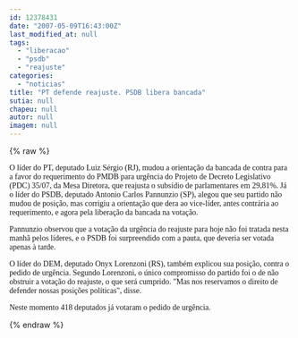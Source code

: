 ```yaml
---
id: 12378431
date: "2007-05-09T16:43:00Z"
last_modified_at: null
tags:
  - "liberacao"
  - "psdb"
  - "reajuste"
categories:
  - "noticias"
title: "PT defende reajuste. PSDB libera bancada"
sutia: null
chapeu: null
autor: null
imagem: null
---
```

{% raw %}
<p><p><font face=\"Verdana\">O l&iacute;der do PT, deputado Luiz S&eacute;rgio (RJ), mudou a orienta&ccedil;&atilde;o da bancada de contra para a favor do requerimento do PMDB para urg&ecirc;ncia do Projeto de Decreto Legislativo (PDC) 35/07, da Mesa Diretora, que reajusta o subs&iacute;dio de parlamentares em 29,81%. J&aacute; o l&iacute;der do PSDB, deputado Antonio Carlos Pannunzio (SP), alegou que seu partido n&atilde;o mudou de posi&ccedil;&atilde;o, mas corrigiu a orienta&ccedil;&atilde;o que dera ao vice-l&iacute;der, antes contr&aacute;ria ao requerimento, e agora pela libera&ccedil;&atilde;o da bancada na vota&ccedil;&atilde;o.</font></p></p>
<p><p><font face=\"Verdana\">Pannunzio observou que a vota&ccedil;&atilde;o da urg&ecirc;ncia do reajuste para hoje n&atilde;o foi tratada nesta manh&atilde; pelos l&iacute;deres, e o PSDB foi surpreendido com a pauta, que deveria ser votada apenas &agrave; tarde. </font></p></p>
<p><p><font face=\"Verdana\">O l&iacute;der do DEM, deputado Onyx Lorenzoni (RS), tamb&eacute;m explicou sua posi&ccedil;&atilde;o, contra o pedido de urg&ecirc;ncia. Segundo Lorenzoni, o &uacute;nico compromisso do partido foi o de n&atilde;o obstruir a vota&ccedil;&atilde;o do reajuste, o que ser&aacute; cumprido. &quot;Mas nos reservamos o direito de defender nossas posi&ccedil;&otilde;es pol&iacute;ticas&quot;, disse.</font></p></p>
<p><p><font face=\"Verdana\">Neste momento 418 deputados j&aacute; votaram o pedido de urg&ecirc;ncia.</font></p> </p>
{% endraw %}